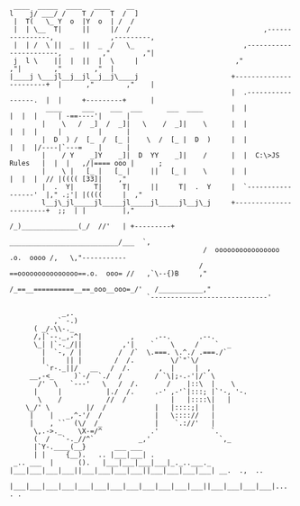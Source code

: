 



	 ____  _____  ____   ____    __
	l    j/ ___/ /    T /    T  /  ]                             
	 |  T(   \_ Y  o  |Y  o  | /  /
 	 |  | \__  T|     ||     |/  /                                 ,----------------,              ,---------,
	 |  | /  \ ||  _  ||  _  /   \_                           ,-----------------------,          ,"        ,"|
 	 j  l \    ||  |  ||  |  \     |                        ,"                      ,"|        ,"        ,"  |
	|____j \___jl__j__jl__j__j\____j                       +-----------------------+  |      ,"        ,"    |
                                                           |  .-----------------.  |  |     +---------+      |
             ____     ___    ___  ___      ___  ____       |  |                 |  |  |     | -==----'|      |
            |    \   /  _]  /  _]|   \    /  _]|    \      |  |                 |  |  |     |         |      |
            |  D  ) /  [_  /  [_ |    \  /  [_ |  D  )     |  |                 |  |  |/----|`---=    |      |
            |    / Y    _]Y    _]|  D  YY    _]|    /      |  |  C:\>JS Rules   |  |  |   ,/|==== ooo |      ;
            |    \ |   [_ |   [_ |     ||   [_ |    \      |  |                 |  |  |  // |(((( [33]|    ,"
            |  .  Y|     T|     T|     ||     T|  .  Y     |  `-----------------'  |," .;'| |((((     |  ," 
            l__j\_jl_____jl_____jl_____jl_____jl__j\_j     +-----------------------+  ;;  | |         |,"     
                                                              /_)______________(_/  //'   | +---------+
                                                     ___________________________/___  `,
                                                    /  oooooooooooooooo  .o.  oooo /,   \,"-----------
                                                   / ==ooooooooooooooo==.o.  ooo= //   ,`\--{)B     ,"
                                                  /_==__==========__==_ooo__ooo=_/'   /___________,"
				                      `-----------------------------' 
  
	             _,.
	           ,` -.)
	 	  ( _/-\\-._
		  /,|`--._,-^|            ,     .--.       .--.
		  \_| |`-._/||          ,'|    `    \     /    `  _
		    |  `-, / |         /  /`  \.===. \.^./ .===./`
		    |     || |        /  /.         \/`"`\/
		     `r-._||/   __   /  /.       ,  |     |  ,
		 __,-<_     )`-/  `./  /        / `\|;-.-'|/` \
	       /'  \   `---'   \   /  /.       /    |::\  |    \
	      |     |           |./  /.     .-' ,-'`|:::; |`'-, '-.
	       \    /           //  /           |   |::::\|   | 
		\_/' \         |/  /            |   |::::;|   |
		 |    |   _,^-'/  /             |   \:::://   |
		 |    , ``  (\/  /_             |    `.://'   |
		  \,.->._    \X-=/^            .'             `.
		  (  /   `-._//^`           _,'                 `,_
		  |`Y-.____(__}       ___ ___
		  | |     {__).   .. |___|___| .
	 _.. ___  |      ().   |___|___|___|___|_._..___._
	|___|___|___|___||___|___|___|___||___|___|___|___| __.  .,  .. 
      |___|___|___|___|___|___|___|___|___|___|___|___||___|___|___|___|...	. .
		
